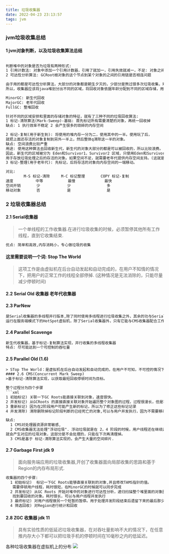 ```yaml
---
title: 垃圾收集器
date: 2022-04-23 23:13:57
tags: jvm
---
```


### jvm垃圾收集总结
#### 1 jvm对象判断，以及垃圾收集算法总结

```xml

判断堆中的对象是否为垃圾有两种形式:
1 引用计数法: 对象中添加一个引用计数器，引用了就加一，引用失效就减一，不足: 对象之间循环引用无法解决
2 可达性分析算法: GCRoot根对象的这个节点到某个对象的之间的引用链是否相连问题

由于用的都是可达性分析算法，大部分的对象都是朝生夕灭的，少部分是熬过很多次垃圾收集，难以消亡。
所以，收集器应该将java堆划分出不同的区域，将回收对象依据年龄分配到不同的区域存储，用于后期回收。因而就有了

MinorGC: 新生代回收
MajorGC: 老年代回收
FullGC: 整堆回收

针对不同的区域安排和里面的存储对象的特征，就有了三种不同的垃圾回收算法:
1 标记-清除算法(Mark-Sweep)-基础: 首先标记所有需要清楚的对象，再统一回收掉
缺点: 1 执行效率不稳定 2 会产生很多的琐碎的内存空间

2 标记-复制(用于新生到): 将使用的堆内存一分为二，使用其中的一半。使用玩了后，
就把上面还存活的对象复制到另外一半上，然后整体q清除这一半的对象。
缺点: 空间浪费比较严重
用途: 使用这种算法去回收新生代，新生代的对象大部分的都是可以被回收的，所以比较浪费。
因此，新生代的区域被分为 Eden和Survivor1，Survivor2 区域，只使用Eden和Survivor1，Survivor2 只是预留的空间，
用于存放垃圾处理之后的存活的对象。如果空间不足，就需要老年代提供内存空间支持。(这就是新生代为什么这么分配的原因)
3 标记-整理(用于老年代): 先标记，后将存活的对象向内存空间的一端移动。

对比:
        M-S 标记-清除     M-C 标记整理       COPY 标记-复制
速度          中等           最慢             最快
空间开销       少            少                多
移动对象       否            是                是

```
### 2 垃圾收集器总结
#### 2.1 Serial收集器
>一个单线程的工作收集器.在进行垃圾收集的时候，必须暂停其他所有工作线程，直到它收集结束.

```xml
优点: 简单和高效,内存消耗小，专心做垃圾的收集
```

#### 这里需要说明一个词: Stop The World
>这项工作是由虚拟机在后台自动发起和自动完成的，在用户不知情的情况下，把用户的正常工作的线程全部停掉. 
>(这种情况是无法消除的，只能尽量减少停顿时间)

#### 2.2 Serial Old 收集器 老年代收集器

#### 2.3 ParNew
```xml
是Serial收集器的多线程并行版本,除了同时使用多线程进行垃圾收集之外，其余的功与Serial的收集器的一摸一样.
运行在服务端模式下的HotSpot虚拟机，除了Serial收集器外，只有它能与CMS收集器配合工作.

```

#### 2.4 Parallel Scavenge
```xml
新生代收集器，基于标记-复制算法实现，并行收集的多线程收集器
特点: 尽可能达到一个可控制的吞吐量
```

#### 2.5 Parallel Old (1.6)
```xml
> STop The World：是虚拟机在后台自动发起和自动完成的，在用户不可知，不可控的情况下，把用户的正常工作的线程全部停掉。
#### 2.6 CMS(Concurrent Mark Sweep) 
>基于标记-清除算法实现，以获取最短回收停顿时间为目标。

整个过程分为四个步骤
```xml
1 初始标记) 关联一下GC Roots能直接关联到对象，速度很快。
2 并发标记) 从GCRoots 的直接直接关联对象开始遍历整个对象图的过程，过程很漫长，但是不需要停顿用户线程
3 重新标记) 因为在2阶段用户可能产生新的标记，所以为了修正这些标记记录
4 并发清除) 清除删除掉标记阶段判断的已经死亡的对象,可以与用户并发执行，因为不需要移动存活对象

缺点:
  1 CMS对处理器资源非常敏感,
  2 CMS收集器无法处理"浮动垃圾". 浮动垃圾就是在 2，4 阶段的时候，用户线程还在继续运行，
就会产生对应的垃圾对象，这部分是不会处理的，只能在下次再清理掉。
  3 CMS是基于 标记-清除算法实现的，会产生大量的空间碎片.
```

#### 2.7 Garbage First jdk 9

>面向服务端应用的垃圾收集器,开创了收集器面向局部收集的思路和基于Region的内存布局形式.
```xml
收集器的四个步骤:
  1 初始标记)  标记一下GC Roots能够直接关联到的对象,并且修改TAMS指针的值。
   需要停顿用户线程，耗时很短，在MinorGC的时候就可以同步完成
  2 并发标记) 从GC Roots 开始对堆中的对象进行可达性分析，递归扫描整个堆里面的对象图
   找到要回收的对象。耗时很长，可以与用户线程并发执行
  3 最终标记) 对用户线程做另一个短暂的暂停。用于处理并发阶段结束后遗留下来的最后那少量的SATB记录
  4 筛选回收) 对Region进行统计和回收
```

#### 2.8 ZGC 收集器 jdk 11
> 具有实验性质的低延迟垃圾收集器，在对吞吐量影响不大的情况下，在任意推内存大小下都可以把垃圾手机的停顿时间在10毫秒之内的低延迟。

各种垃圾收集器在虚拟机上的分布
![](/../../static/jvm/收集器分布.jpg)


 




